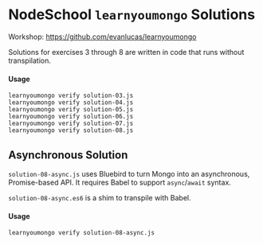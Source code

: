 # NodeSchool `learnyoumongo` Solutions
Workshop: https://github.com/evanlucas/learnyoumongo

Solutions for exercises 3 through 8 are written in code that runs without transpilation.

#### Usage
```
learnyoumongo verify solution-03.js
learnyoumongo verify solution-04.js
learnyoumongo verify solution-05.js
learnyoumongo verify solution-06.js
learnyoumongo verify solution-07.js
learnyoumongo verify solution-08.js
```

## Asynchronous Solution
`solution-08-async.js` uses Bluebird to turn Mongo into an asynchronous, Promise-based API. It requires Babel to support `async`/`await` syntax.

`solution-08-async.es6` is a shim to transpile with Babel.

#### Usage
```
learnyoumongo verify solution-08-async.js
```
